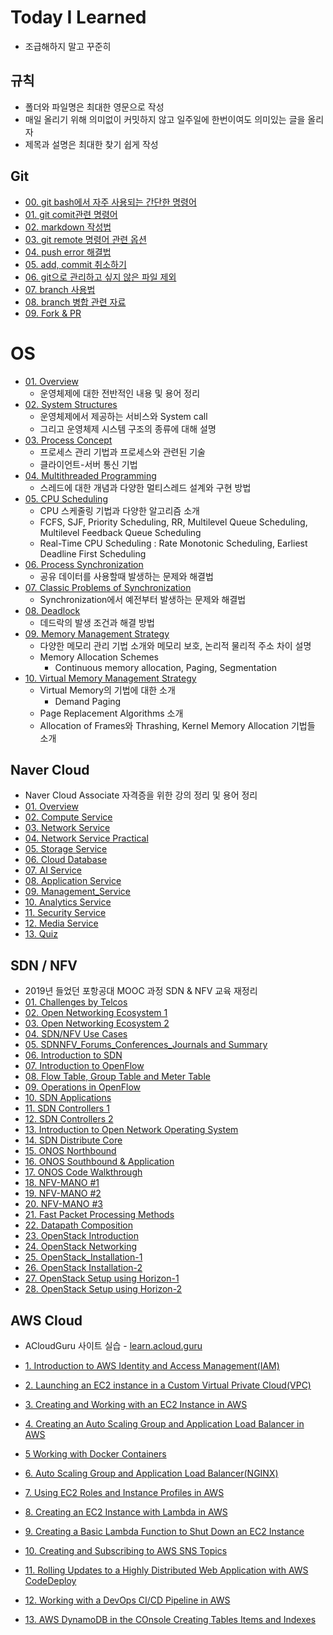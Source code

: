 # Today I Learned

- 조급해하지 말고 꾸준히

## 규칙

- 폴더와 파일명은 최대한 영문으로 작성
- 매일 올리기 위해 의미없이 커밋하지 않고 일주일에 한번이여도 의미있는 글을 올리자
- 제목과 설명은 최대한 찾기 쉽게 작성



## Git

- [00. git bash에서 자주 사용되는 간단한 명령어](git/00_basic_cli.md)
- [01. git comit관련 명령어](git/01_git.md)
- [02. markdown 작성법](git/02_markdown.md)
- [03. git remote 명령어 관련 옵션](git/03_git_remote.md)
- [04. push error 해결법](git/04_push_error.md)
- [05. add, commit 취소하기](git/05_restore.md)
- [06. git으로 관리하고 싶지 않은 파일 제외](git/06_git_ignore.md)
- [07. branch 사용법](git/07_branch.md)
- [08. branch 병합 관련 자료](git/08_merge_branch.md)
- [09. Fork & PR](git/09_fork_pr.md)



# OS

- [01. Overview](OS/01_Overview.md)
  - 운영체제에 대한 전반적인 내용 및 용어 정리
- [02. System Structures](OS/02_System_Structures.md)
  - 운영체제에서 제공하는 서비스와 System call
  - 그리고 운영체제 시스템 구조의 종류에 대해 설명
- [03. Process Concept](OS/03_Process_Concept.md)
  - 프로세스 관리 기법과 프로세스와 관련된 기술
  - 클라이언트-서버 통신 기법
- [04. Multithreaded Programming](OS/04_Multithreaded_Programming.md)
  - 스레드에 대한 개념과 다양한 멀티스레드 설계와 구현 방법
- [05. CPU Scheduling](OS/05_CPU_Scheduling.md)
  - CPU 스케줄링 기법과 다양한 알고리즘 소개
  - FCFS, SJF, Priority Scheduling, RR, Multilevel Queue Scheduling, Multilevel Feedback Queue Scheduling
  - Real-Time CPU Scheduling : Rate Monotonic Scheduling, Earliest Deadline First Scheduling
- [06. Process Synchronization](OS/06_Process_Synchronization.md)
  - 공유 데이터를 사용할때 발생하는 문제와 해결법
- [07. Classic Problems of Synchronization](OS/07_Classic_Problems_of_Synchronization.md)
  - Synchronization에서 예전부터 발생하는 문제와 해결법
- [08. Deadlock](OS/08_Deadlock.md)
  - 데드락의 발생 조건과 해결 방법
- [09. Memory Management Strategy](OS/09_Memory_Management_Strategy.md)
  - 다양한 메모리 관리 기법 소개와 메모리 보호, 논리적 물리적 주소 차이 설명
  - Memory Allocation Schemes
    - Continuous memory allocation, Paging, Segmentation
- [10. Virtual Memory Management Strategy](OS/10_Virtual_Memory_Management_Strategy.md)
  - Virtual Memory의 기법에 대한 소개
    - Demand Paging
  - Page Replacement Algorithms 소개
  - Allocation of Frames와 Thrashing, Kernel Memory Allocation 기법들 소개



## Naver Cloud

- Naver Cloud Associate 자격증을 위한 강의 정리 및 용어 정리
- [01. Overview](Naver_Cloud/01_Overview.md)
- [02. Compute Service](Naver_Cloud/02_Compute_Service.md)
- [03. Network Service](Naver_Cloud/03_Network_Service.md)
- [04. Network Service Practical](Naver_Cloud/04_Network_Service_Practical.md)
- [05. Storage Service](Naver_Cloud/05_Storage_Service.md)
- [06. Cloud Database](Naver_Cloud/06_Cloud_Database.md)
- [07. AI Service](Naver_Cloud/07_AI_Service.md)
- [08. Application Service](Naver_Cloud/08_Application_Service.md)
- [09. Management_Service](Naver_Cloud/09_Management_Service.md)
- [10. Analytics Service](Naver_Cloud/10_Analytics_Service.md)
- [11. Security Service](Naver_Cloud/11_Security_Service.md)
- [12. Media Service](Naver_Cloud/12_Media_Service.md)
- [13. Quiz](Naver_Cloud/13_Quiz.md)



## SDN / NFV

- 2019년 들었던 포항공대 MOOC 과정 SDN & NFV 교육 재정리
- [01. Challenges by Telcos](SDN&NFV/01_Challenges_by_Telcos.md)
- [02. Open Networking Ecosystem 1](SDN&NFV/02_Open_Networking_Ecosystem_1.md)
- [03. Open Networking Ecosystem 2](SDN&NFV/03_Open_Networking_Ecosystem_2.md)
- [04. SDN/NFV Use Cases](SDN&NFV/04_SDN&NFV_Use_Cases.md)
- [05. SDNNFV_Forums_Conferences_Journals and Summary](SDN&NFV/05_SDNNFV_Forums_Conferences_Journals_and_Summary.md)
- [06. Introduction to SDN](SDN&NFV/06_Introduction_to_SDN.md)
- [07. Introduction to OpenFlow](SDN&NFV/07_Introduction_to_OpenFlow.md)
- [08. Flow Table, Group Table and Meter Table](SDN&NFV/08_Flow_Table_Group_Table_and_Meter_Table.md)
- [09. Operations in OpenFlow](SDN&NFV/09_Operations_in_OpenFlow.md)
- [10. SDN Applications](SDN&NFV/10_SDN_Applications.md)
- [11. SDN Controllers 1](SDN&NFV/11_SDN_Controllers_1.md)
- [12. SDN Controllers 2](SDN&NFV/12_SDN_Controller_2.md)
- [13. Introduction to Open Network Operating System](13_Introduction_to_Open_Network_Operating_System(ONOS).md)
- [14. SDN Distribute Core](14_SDN_Distributed_Core.md)
- [15. ONOS Northbound](SDN&/NFV/15_ONOS_Northbound.md)
- [16. ONOS Southbound & Application](SDN&NFV/16_ONOS_Southbound_and_Application.md)
- [17. ONOS Code Walkthrough](SDN&NFV/17_ONOS_Code_Walkthrough.md)
- [18. NFV-MANO #1](SDN&NFV/18_NFV-MANO_1.md)
- [19. NFV-MANO #2](SDN&NFV/19_NFV-MANO_2.md)
- [20. NFV-MANO #3](SDN&NFV/20_NFV-MANO_3.md)
- [21. Fast Packet Processing Methods](SDN&NFV/21_Fast_Packet_Processing_Methods.md)
- [22. Datapath Composition](SDN&NFV/22_Datapath_Composition.md)
- [23. OpenStack Introduction](SDN&NFV/23_OpenStack_Introduction.md)
- [24. OpenStack Networking](SDN&NFV/24_OpenStack_Networking.md)
- [25. OpenStack_Installation-1](SDN&NFV/25_OpenStack_Installation_1.md)
- [26. OpenStack Installation-2](SDN&NFV/26_OpenStack_Installation_2.md)
- [27. OpenStack Setup using Horizon-1](SDN&NFV/27_OpenStack_Setup_using_Horizon_1.md)
- [28. OpenStack Setup using Horizon-2](SDN&NFV/28_OpenStack_Setup_using_Horizon_2.md)



## AWS Cloud

- ACloudGuru 사이트 실습 - [learn.acloud.guru](http://learn.acloud.guru)
- [1. Introduction to AWS Identity and Access Management(IAM)](AWS_Cloud/01_Introduction_to_AWS_Identity_and_Access_Management(IAM).md)
- [2. Launching an EC2 instance in a Custom Virtual Private Cloud(VPC)](AWS_Cloud/02_Launching_an_EC2_instance_in_a_Custom_Virtual_Private_Cloud(VPC).md)
- [3. Creating and Working with an EC2 Instance in AWS](AWS_Cloud/03_Creating_and_Working_with_an_EC2_Instance_in_AWS.md)
- [4. Creating an Auto Scaling Group and Application Load Balancer in AWS](AWS_Cloud/04_Creating_an_Auto_Scaling_Group_and_Application_Load_Balancer_in_AWS.md)
- [5 Working with Docker Containers](AWS_Cloud/05_Working_with_Docker_Containers.md)
- [6. Auto Scaling Group and Application Load Balancer(NGINX)](AWS_Cloud/06_Auto_Scaling_Group_and_Application_Load_Balancer(NGINX).md)
- [7. Using EC2 Roles and Instance Profiles in AWS](AWS_Cloud/07_Using_EC2_Roles_and_Instance_Profiles_in_AWS.md)
- [8. Creating an EC2 Instance with Lambda in AWS](AWS_Cloud/08_Creating_an_EC2_Instance_with_Lambda_in_AWS.md)
- [9. Creating a Basic Lambda Function to Shut Down an EC2 Instance](AWS_Cloud/09_Creating_a_Basic_Lambda_Function_to_Shut_Down_an_EC2_Instance.md)
- [10. Creating and Subscribing to AWS SNS Topics](AWS_Cloud/10_Creating_and_Subscribing_to_AWS_SNS_Topics.md)
- [11. Rolling Updates to a Highly Distributed Web Application with AWS CodeDeploy](AWS_Cloud/11_Rolling_Updates_to_a_Highly_Distributed_Web_Application_with_AWS_CodeDeploy.md)

- [12. Working with a DevOps CI/CD Pipeline in AWS](AWS_Cloud/12_Working_with_a_DevOps_CICD_Pipeline_in_AWS.md)
- [13. AWS DynamoDB in the COnsole Creating Tables Items and Indexes](AWS_Cloud/13_AWS_DynamoDB_in_the_Console_Creating_Tables_Items_and_Indexes.md)